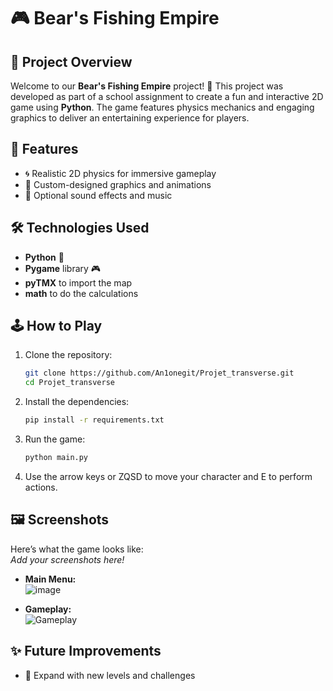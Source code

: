 # 🎮 Bear's Fishing Empire

## 📖 Project Overview
Welcome to our **Bear's Fishing Empire** project! 🎉 This project was developed as part of a school assignment to create a fun and interactive 2D game using **Python**. The game features physics mechanics and engaging graphics to deliver an entertaining experience for players.  

## 🚀 Features
- 🌀 Realistic 2D physics for immersive gameplay  
- 🎨 Custom-designed graphics and animations  
- 🎵 Optional sound effects and music  

## 🛠️ Technologies Used
- **Python** 🐍  
- **Pygame** library 🎮  
- **pyTMX** to import the map
- **math** to do the calculations

## 🕹️ How to Play
1. Clone the repository:  
   ```bash
   git clone https://github.com/An1onegit/Projet_transverse.git
   cd Projet_transverse
   ```  
2. Install the dependencies:  
   ```bash
   pip install -r requirements.txt
   ```  
3. Run the game:  
   ```bash
   python main.py
   ```  
4. Use the arrow keys or ZQSD to move your character and E to perform actions.  

## 🖼️ Screenshots  
Here’s what the game looks like:  
*Add your screenshots here!*  
- **Main Menu:**  
  ![image](https://github.com/user-attachments/assets/8a7ea887-48be-4d62-ba5a-ad7970a0af38)

- **Gameplay:**  
  ![Gameplay](path/to/gameplay-screenshot.png)  

## ✨ Future Improvements
- 🚀 Expand with new levels and challenges  
